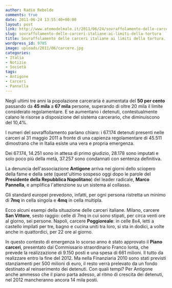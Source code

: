 ```yaml
---
author: Radio Rebelde
comments: true
date: 2011-06-24 13:55:40+00:00
layout: post
link: http://www.atomodelmale.it/2011/06/24/sovraffolamento-delle-carceri-italiane-ai-limiti-della-tortura/
slug: sovraffolamento-delle-carceri-italiane-ai-limiti-della-tortura
title: Sovraffolamento delle carceri italiane ai limiti della tortura.
wordpress_id: 9785
image: uploads/2011/06/carcere.jpg
categories:
- Italia
- Notizie
- Società
tags:
- Antigone
- Carceri
- Pannella
---
```



Negli ultimi tre anni la popolazione carceraria è aumentata del **50 per cento** passando da **45 mila** a **67 mila** persone, superando di oltre 20 mila il limite considerato regolamentare. E se aumentano i detenuti, contestualmente calano le risorse a disposizione del sistema carcerario, che diminuiscono del 10,4%.

I numeri del sovraffollamento parlano chiaro: i 67.174 detenuti presenti nelle carceri al 31 maggio 2011 a fronte di una capienza regolamentare di 45.511 dimostrano che in Italia esiste una vera e propria emergenza.

Dei 67.174, 14.251 sono in attesa di primo giudizio, 28.178 sono imputati e solo poco più della metà, 37.257 sono condannati con sentenza definitiva.

La denuncia dell'associazione **Antigone** arriva nei giorni dello sciopero della fame e della sete (quest'ultimo sospeso oggi dopo le parole del **Presidente della Repubblica Napolitano**) del leader radicale, **Marco Pannella**, e amplifica l'attenzione su un sistema al collasso.

Gli standard europei prevedono, infatti, per ogni persona ristretta un minimo di **7mq** in cella singola e **4mq** in cella multipla.

Ecco alcuni esempi della situazione delle carceri italiane. Milano, carcere **San Vittore**, sesto raggio: celle di 7mq in cui sono stipati, per circa venti ore al giorno, sei persone. Napoli, carcere **Poggioreale**: in celle 8x4, letti a castello impilati per tre, bagno e cucina uniti tra loro, si sta in dodici, a volte anche in quattordici, per 22 ore al giorno.

In questo contesto di emergenza lo scorso anno è stato approvato il **Piano carceri**, presentato dal Commissario straordinario Franco Ionta, che prevede la realizzazione di 9.150 posti e una spesa di 661 milioni. Il tutto da realizzare entro la fine del 2012. Ma nella Finanziaria 2010 sono stati previsti stanziamenti per 500 milioni di euro, il resto verrà prelevato da un fondo destinato al reinserimento dei detenuti. Con quali tempi? Per Antigone anche ammesso che il piano parta adesso, al ritmo di crescita dei detenuti, nel 2012 mancheranno ancora 14 mila posti.
